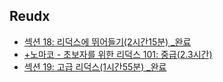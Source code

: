 ## Reudx

- [섹션 18: 리덕스에 뛰어들기(2시간15분) _완료](https://pear-browser-ce8.notion.site/18-2-15-_-8f66b01552844eb59913d473c86918b2)
- [+노마코 - 초보자를 위한 리덕스 101: 중급(2.3시간)](https://pear-browser-ce8.notion.site/101-2-3-5e2710f15a1e458f9ba3851f5d2c9f29)
- [섹션 19: 고급 리덕스(1시간55분) _완료](https://pear-browser-ce8.notion.site/19-1-55-_-31bb641b08be479f93fdc4da6213f4a2)